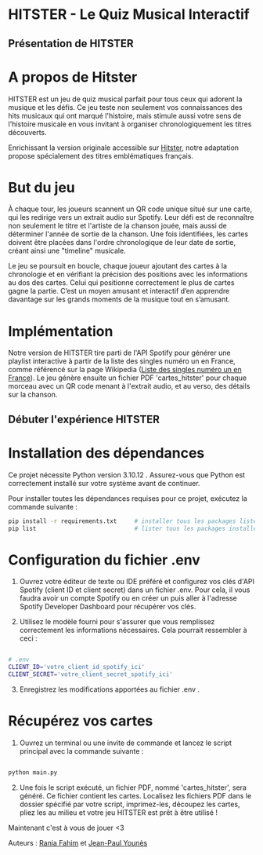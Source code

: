 # HITSTER - Le Quiz Musical Interactif

##  Présentation de HITSTER
#  A propos de Hitster

HITSTER est un jeu de quiz musical parfait pour tous ceux qui adorent la musique et les défis. Ce jeu teste non seulement vos connaissances des hits musicaux qui ont marqué l'histoire, mais stimule aussi votre sens de l'histoire musicale en vous invitant à organiser chronologiquement les titres découverts.

Enrichissant la version originale accessible sur [Hitster](https://hitstergame.com), notre adaptation propose spécialement des titres emblématiques français.


#  But du jeu 

À chaque tour, les joueurs scannent un QR code unique situé sur une carte, qui les redirige vers un extrait audio sur Spotify. Leur défi est de reconnaître non seulement le titre et l'artiste de la chanson jouée, mais aussi de déterminer l'année de sortie de la chanson. Une fois identifiées, les cartes doivent être placées dans l'ordre chronologique de leur date de sortie, créant ainsi une "timeline" musicale.

Le jeu se poursuit en boucle, chaque joueur ajoutant des cartes à la chronologie et en vérifiant la précision des positions avec les informations au dos des cartes. Celui qui positionne correctement le plus de cartes gagne la partie. C’est un moyen amusant et interactif d’en apprendre davantage sur les grands moments de la musique tout en s’amusant.



# Implémentation

Notre version de HITSTER tire parti de l'API Spotify pour générer une playlist interactive à partir de la liste des singles numéro un en France, comme référencé sur la page Wikipedia ([Liste des singles numéro un en France](https://fr.wikipedia.org/wiki/Liste_des_singles_num%C3%A9ro_un_en_France)). Le jeu génère ensuite un fichier PDF 'cartes_hitster' pour chaque morceau avec un QR code menant à l'extrait audio, et au verso, des détails sur la chanson.

## Débuter l'expérience HITSTER
# Installation des dépendances

Ce projet nécessite Python version 3.10.12 . Assurez-vous que Python est correctement installé sur votre système avant de continuer.

Pour installer toutes les dépendances requises pour ce projet, exécutez la commande suivante :

```bash
pip install -r requirements.txt     # installer tous les packages listés 
pip list                            # lister tous les packages installés
```

# Configuration du fichier .env

1. Ouvrez votre éditeur de texte ou IDE préféré et configurez vos clés d'API Spotify (client ID et client secret) dans un fichier .env. 
Pour cela, il vous faudra avoir un compte Spotify ou en créer un puis aller à l'adresse Spotify Developer Dashboard pour récupérer vos clés. 

2. Utilisez le modèle fourni pour s'assurer que vous remplissez correctement les informations nécessaires. Cela pourrait ressembler à ceci :

```bash

# .env
CLIENT_ID='votre_client_id_spotify_ici'
CLIENT_SECRET='votre_client_secret_spotify_ici'
``` 
3. Enregistrez les modifications apportées au fichier .env .


# Récupérez vos cartes 

1. Ouvrez un terminal ou une invite de commande et lancez le script principal avec la commande suivante :

```bash

python main.py
```

2. Une fois le script exécuté, un fichier PDF, nommé 'cartes_hitster', sera généré. Ce fichier contient les cartes. 
Localisez les fichiers PDF dans le dossier spécifié par votre script, imprimez-les, découpez les cartes, pliez les au milieu et votre jeu HITSTER est prêt à être utilisé !


Maintenant c'est à vous de jouer <3 


Auteurs : [Rania Fahim](https://github.com/raniafahim) et [Jean-Paul Younès](https://github.com/jpyns)

